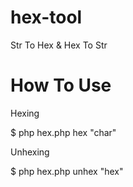 # hex-tool
Str To Hex &amp; Hex To Str


# How To Use

Hexing

$ php hex.php hex "char"

Unhexing

$ php hex.php unhex "hex"

